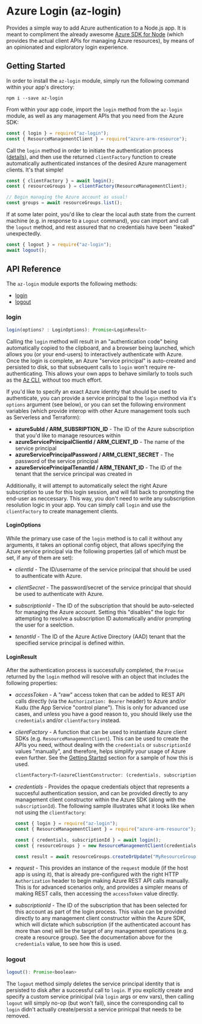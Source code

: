 # Azure Login (az-login)

Provides a simple way to add Azure authentication to a Node.js app. It is meant to compliment the already awesome [Azure SDK for Node](https://github.com/Azure/azure-sdk-for-node) (which provides the actual client APIs for managing Azure resources), by means of an opinionated and exploratory login experience.

## Getting Started

In order to install the `az-login` module, simply run the following command within your app's directory:

```shell
npm i --save az-login
```

From within your app code, import the `login` method from the `az-login` module, as well as any management APIs that you need from the Azure SDK:

```javascript
const { login } = require("az-login");
const { ResourceManagementClient } = require("azure-arm-resource");
```

Call the `login` method in order to initiate the authentication process ([details](#login)), and then use the returned `clientFactory` function to create automatically authenticated instances of the desired Azure management clients. It's that simple!

```javascript
const { clientFactory } = await login();
const { resourceGroups } = clientFactory(ResourceManagementClient);

// Begin managing the Azure account as usual!
const groups = await resourceGroups.list();
```

If at some later point, you'd like to clear the local auth state from the current machine (e.g. in response to a `Logout` command), you can import and call the `logout` method, and rest assured that no credentials have been "leaked" unexpectedly.

```javascript
const { logout } = require("az-login");
await logout();
```

## API Reference

The `az-login` module exports the following methods:

* [login](#login)
* [logout](#logout)

### login

```javascript
login(options? : LoginOptions): Promise<LoginResult>
```

Calling the `login` method will result in an "authentication code" being automatically copied to the clipboard, and a browser being launched, which allows you (or your end-users) to interactively authenticate with Azure. Once the login is complete, an Azure "service principal" is auto-created and persisted to disk, so that subsequent calls to `login` won't require re-authenticating. This allows your own apps to behave similarly to tools such as the [Az CLI](https://github.com/azure/azure-cli), without too much effort.

If you'd like to specify an exact Azure identity that should be used to authenticate, you can provide a service principal to the `login` method via it's `options` argument (see below), or you can set the following environment variables (which provide interop with other Azure management tools such as Serverless and Terraform):

* **azureSubId / ARM_SUBSRIPTION_ID** - The ID of the Azure subscription that you'd like to manage resources within
* **azureServicePrincipalClientId / ARM_CLIENT_ID** - The name of the service principal
* **azureServicePrincipalPassword / ARM_CLIENT_SECRET** - The password of the service principal
* **azureServicePrincipalTenantId / ARM_TENANT_ID** - The ID of the tenant that the service principal was created in

Additionally, it will attempt to automatically select the right Azure subscription to use for this login session, and will fall back to prompting the end-user as neccessary. This way, you don't need to write any subscription resolution logic in your app. You can simply call `login` and use the `clientFactory` to create management clients.

#### LoginOptions

While the primary use case of the `login` method is to call it without any arguments, it takes an optional config object, that allows specifying the Azure service principal via the following properties (all of which must be set, if any of them are set):

* *clientId* - The ID/username of the service principal that should be used to authenticate with Azure.

* *clientSecret* - The password/secret of the service principal that should be used to authenticate with Azure.

* *subscriptionId* - The ID of the subscription that should be auto-selected for managing the Azure account. Setting this "disables" the logic for attempting to resolve a subscription ID automatically and/or prompting the user for a seelction.

* *tenantId* - The ID of the Azure Active Directory (AAD) tenant that the specified service principal is defined within.

#### LoginResult

After the authentication process is successfully completed, the `Promise` returned by the `login` method will resolve with an object that includes the following properties:

* *accessToken* - A "raw" access token that can be added to REST API calls directly (via the `Authorization: Bearer` header) to Azure and/or Kudu (the App Service "control plane"). This is only for advanced use cases, and unless you have a good reason to, you should likely use the `credentials` and/or `clientFactory` instead.

* *clientFactory* - A function that can be used to instantiate Azure client SDKs (e.g. `ResourceManagementClient`). This can be used to create the APIs you need, without dealing with the `credentials` or `subscriptionId` values "manually", and therefore, helps simplify your usage of Azure even further. See the [Getting Started](#getting-started) section for a sample of how this is used.

    ```javascript
    clientFactory<T>(azureClientConstructor: (credentials, subscriptionId): T): T
    ```

* *credentials* - Provides the opaque credentials object that represents a succesful authentication session, and can be provided directly to any management client constructor within the Azure SDK (along with the `subscriptionId`). The following sample illustrates what it looks like when not using the `clientFactory`: 

    ```javascript
    const { login } = require("az-login");
    const { ResourceManagementClient } = require("azure-arm-resource");

    const { credentials, subscriptionId } = await login();
    const { resourceGroups } = new ResourceManagementClient(credentials, subscriptionId);

    const result = await resourceGroups.createOrUpdate("MyResourceGroup", { location: "WestUS" });
    ```

* *request* - This provides an instance of the `request` module (if the host app is using it), that is already pre-configured with the right HTTP `Authorization` header to begin making Azure REST API calls manually. This is for advanced scenarios only, and provides a simpler means of making REST calls, then accessing the `accessToken` value directly.

* *subscriptionId* - The ID of the subscription that has been selected for this account as part of the login process. This value can be provided directly to any management client constructor within the Azure SDK, which will dictate which subscription (if the authenticated account has more than one) will be the target of any management operations (e.g. create a resource group). See the documentation above for the `credentials` value, to see how this is used.

### logout

```javascript
logout(): Promise<boolean>
```

The `logout` method simply deletes the service principal identity that is persisted to disk after a successful call to `login`. If you explicitly create and specify a custom service prinicipal (via `login` args or env vars), then calling `logout` will simply no-op (but won't fail), since the corresponding call to `login` didn't actually create/persist a service prinicpal that needs to be removed.